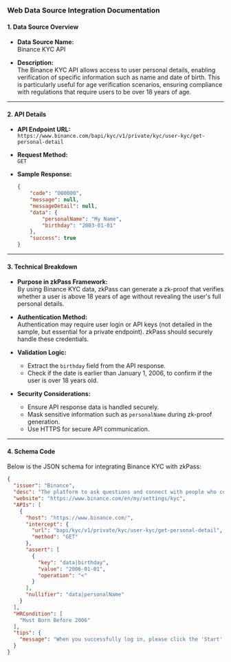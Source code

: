 ### **Web Data Source Integration Documentation**

#### **1. Data Source Overview**
- **Data Source Name:**  
  Binance KYC API  

- **Description:**  
  The Binance KYC API allows access to user personal details, enabling verification of specific information such as name and date of birth. This is particularly useful for age verification scenarios, ensuring compliance with regulations that require users to be over 18 years of age.

---

#### **2. API Details**
- **API Endpoint URL:**  
  `https://www.binance.com/bapi/kyc/v1/private/kyc/user-kyc/get-personal-detail`  

- **Request Method:**  
  `GET`  

- **Sample Response:**
  ```json
  {
      "code": "000000",
      "message": null,
      "messageDetail": null,
      "data": {
          "personalName": "My Name",
          "birthday": "2003-01-01"
      },
      "success": true
  }
  ```  

---

#### **3. Technical Breakdown**
- **Purpose in zkPass Framework:**  
  By using Binance KYC data, zkPass can generate a zk-proof that verifies whether a user is above 18 years of age without revealing the user's full personal details.  

- **Authentication Method:**  
  Authentication may require user login or API keys (not detailed in the sample, but essential for a private endpoint). zkPass should securely handle these credentials.

- **Validation Logic:**  
  - Extract the `birthday` field from the API response.  
  - Check if the date is earlier than January 1, 2006, to confirm if the user is over 18 years old.  

- **Security Considerations:**  
  - Ensure API response data is handled securely.  
  - Mask sensitive information such as `personalName` during zk-proof generation.  
  - Use HTTPS for secure API communication.

---

#### **4. Schema Code**
Below is the JSON schema for integrating Binance KYC with zkPass:

```json
{
  "issuer": "Binance",
  "desc": "The platform to ask questions and connect with people who contribute unique insights and quality answers.",
  "website": "https://www.binance.com/en/my/settings/kyc",
  "APIs": [
    {
      "host": "https://www.binance.com/",
      "intercept": {
        "url": "bapi/kyc/v1/private/kyc/user-kyc/get-personal-detail",
        "method": "GET"
      },
      "assert": [
        {
          "key": "data|birthday",
          "value": "2006-01-01",
          "operation": "<"
        }
      ],
      "nullifier": "data|personalName"
    }
  ],
  "HRCondition": [
    "Must Born Before 2006"
  ],
  "tips": {
    "message": "When you successfully log in, please click the 'Start' button to initiate the verification process."
  }
}
```
